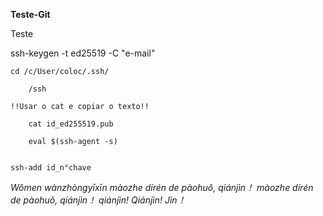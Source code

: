 **Teste-Git**

Teste

ssh-keygen -t ed25519 -C "e-mail"

	cd /c/User/coloc/.ssh/
	
		/ssh
	
	!!Usar o cat e copiar o texto!!
	
		cat id_ed255519.pub
	
		eval $(ssh-agent -s)


	ssh-add id_n°chave

*Wǒmen wànzhòngyīxīn*
*màozhe dírén de pàohuǒ, qiánjìn！*
*màozhe dírén de pàohuǒ, qiánjìn！*
*qiánjìn! Qiánjìn! Jìn！*

